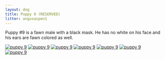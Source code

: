 ```yaml
---
layout: dog
title: Puppy 9 (RESERVED)
litter: angusaspen1
---
```


Puppy #9 is a fawn male with a black mask. He has no white on his face and his ears are fawn colored as well.

[![puppy 9](http://farm4.staticflickr.com/3841/14982744871_28edcc52a1_z_d.jpg)](https://www.flickr.com/photos/126812864@N04/14982744871/in/set-72157646268469878)
[![puppy 9](http://farm4.staticflickr.com/3895/14799318597_ebdbb1bc2c_z_d.jpg)](https://www.flickr.com/photos/126812864@N04/14799318597/in/set-72157646268469878)
[![puppy 9](http://farm4.staticflickr.com/3916/14799291247_8688260451_z_d.jpg)](https://www.flickr.com/photos/126812864@N04/14799291247/in/set-72157646268469878)
[![puppy 9](http://farm4.staticflickr.com/3916/14799193319_2c45464ea1_z_d.jpg)](https://www.flickr.com/photos/126812864@N04/14799193319/in/set-72157646268469878)
[![puppy 9](http://farm4.staticflickr.com/3925/14985534852_50779b3ca2_z_d.jpg)](https://www.flickr.com/photos/126812864@N04/14985534852/in/set-72157646268469878)
[![puppy 9](http://farm6.staticflickr.com/5579/14982802701_ee0184291f_z_d.jpg)](https://www.flickr.com/photos/126812864@N04/14982802701/in/set-72157646268469878)
[![puppy 9](http://farm4.staticflickr.com/3862/14962921756_5f2192ef95_z_d.jpg)](https://www.flickr.com/photos/126812864@N04/14962921756/in/set-72157646268469878)
